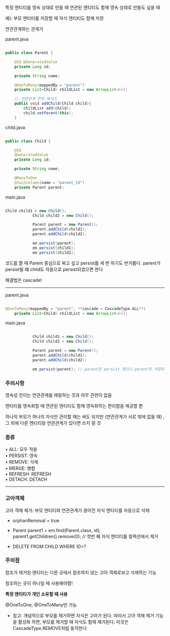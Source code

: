 특정 엔티티를 영속 상태로 만들 때 연관된 엔티티도 함께 영속 상태로 만들도 싶을 때

예): 부모 엔티티를 저장할 때 자식 엔티티도 함께 저장

연관관계와는 관계가 

parent.java

```java

public class Parent {

    @Id @GeneratedValue
    private Long id;

    private String name;

    @OneToMany(mappedBy = "parent")
    private List<Child> childList = new ArrayList<>();

    // 연관관계 편의 메서드
    public void addChild(Child child){
        childList.add(child);
        child.setParent(this);
    }

```


child.java

```java

public class Child {

    @Id
    @GeneratedValue
    private Long id;

    private String name;

    @ManyToOne
    @JoinColumn(name = "parent_Id")
    private Parent parent;

```

main.java

```java

Child child1 = new Child();
            Child child2 = new Child();

            Parent parent = new Parent();
            parent.addChild(child1);
            parent.addChild(child2);

            em.persist(parent);
            em.persist(child1);
            em.persist(child2);

```

코드를 짤 때 Parent 중심으로 짜고 싶고 persist를 세 번 하기도 번거롭다. parent가 persist될 떄 child도 자동으로 persist되었으면 한다

해결법은 cascade!

--- 

parent.java

```java

@OneToMany(mappedBy = "parent", **cascade = CascadeType.ALL**)
    private List<Child> childList = new ArrayList<>();

```

main.java

```java

            Child child1 = new Child();
            Child child2 = new Child();

            Parent parent = new Parent();
            parent.addChild(child1);
            parent.addChild(child2);

            em.persist(parent); // parent만 persist 했으니 parent만 저장되는게 맞는데, child도 같이 저장된다 

```

### 주의사항

영속성 전이는 연관관계를 매핑하는 것과 아무 관련이 없음

엔티티를 영속화할 때 연관된 엔티티도 함께 영속화하는 편리함을 제공할 뿐

하나의 부모가 하나의 자식만 관리할 때는 써도 되지만 (연관관계가 서로 밖에 없을 때) , 그 외에 다른 엔티티랑 연관관계가 있다면 쓰지 말 것

### 종류

• ALL: 모두 적용<br/>
• PERSIST: 영속<br/>
• REMOVE: 삭제<br/>
• MERGE: 병합<br/>
• REFRESH: REFRESH <br/>
• DETACH: DETACH<br/>

---

### 고아객체

고아 객체 제거: 부모 엔티티와 연관관계가 끊어진 자식 엔티티를 자동으로 삭제

* orphanRemoval = true 

* Parent parent1 = em.find(Parent.class, id); 
parent1.getChildren().remove(0); // 첫번 째 자식 엔티티를 컬렉션에서 제거

* DELETE FROM CHILD WHERE ID=?

### 주의점

참조가 제거된 엔티티는 다른 곳에서 참조하지 않는 고아 객체로보고 삭제하는 기능

참조하는 곳이 하나일 때 사용해야함! 

**특정 엔티티가 개인 소유할 때 사용**

@OneToOne, @OneToMany만 가능

* 참고: 개념적으로 부모를 제거하면 자식은 고아가 된다. 따라서 고아 객체 제거 기능을 활성화 하면, 부모를 제거할 때 자식도 함께
제거된다. 이것은 CascadeType.REMOVE처럼 동작한다


